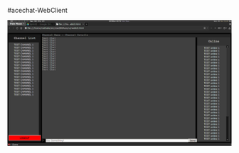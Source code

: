 #acechat-WebClient

![Screenshot of web UI](https://raw.githubusercontent.com/OakAces/acechat-WebClient/master/images/screenshot0.png)
